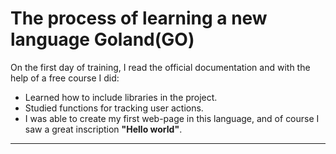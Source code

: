 <h1>The process of learning a new language Goland(GO)</h1>

<p>On the first day of training, I read the official documentation and with the help of a free course I did:</p>


- Learned how to include libraries in the project.
- Studied functions for tracking user actions.
- I was able to create my first web-page in this language, and of course I saw a great inscription **"Hello world"**.
__________________